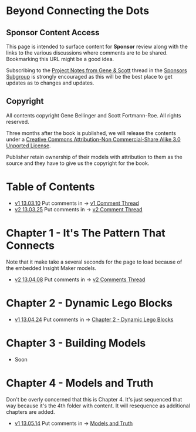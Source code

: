 # Beyond Connecting the Dots #
## Sponsor Content Access ##

This page is intended to surface content for **Sponsor** review along with the links to the various discussions where comments are to be shared. Bookmarking this URL might be a good idea.

Subscribing to the [Project Notes from Gene & Scott](http://linkd.in/16kqXAy) thread in the [Sponsors Subgroup](http://www.linkedin.com/groups?gid=4894041) is strongly encouraged as this will be the best place to get updates as to changes and updates.

## Copyright ##
<!--
<a rel="license" href="http://creativecommons.org/licenses/by-nc-sa/3.0/deed.en_US"><img alt="Creative Commons License" style="border-width:0" src="http://i.creativecommons.org/l/by-nc-sa/3.0/88x31.png" /></a><br>Beyond Connecting the Dots by <a href="http://creativecommons.org/ns#">Gene Bellinger & Scott Fortmann-Roe</a> is licensed under a <a rel="license" href="http://creativecommons.org/licenses/by-nc-sa/3.0/deed.en_US">Creative Commons Attribution-NonCommercial-ShareAlike 3.0 Unported License</a>.

- As per [Copyright in General](http://www.copyright.gov/help/faq/faq-general.html) this work is under copyright protection the moment it is created. 
- We would also appreciate you respecting an embargo on this work for three months after publication so it is not shared with others who have not sponsored this program and essentially paid to get a window where they are the only ones with access.
- For those who contribute content to the book that content is under copyright of the book.
-->

All contents copyright Gene Bellinger and Scott Fortmann-Roe. All rights reserved.

Three months after the book is published, we will release the contents under a <a rel="license" href="http://creativecommons.org/licenses/by-nc-sa/3.0/deed.en_US">Creative Commons Attribution-Non Commercial-Share Alike 3.0 Unported License</a>.

Publisher retain ownership of their models with attribution to them as the source and they have to give us the copyright for the book.

# Table of Contents #

- [v1 13.03.10](./contents-v1.html) Put comments in -> [v1 Comment Thread](http://linkd.in/16ksdUy)
- [v2 13.03.25](./contents-v2.html) Put comments in -> [v2 Comment Thread](http://linkd.in/16ksmHv)

# Chapter 1 - It's The Pattern That Connects #

Note that it make take a several seconds for the page to load because of the embedded Insight Maker models.

- [v2 13.04.08](./learning-v2/learning.html) Put comments in -> [v2 Comments Thread](http://linkd.in/10MEuMm)

# Chapter 2 - Dynamic Lego Blocks #

- [v1 13.04.24](./modeling-v1/modeling.html) Put comments in -> [Chapter 2 - Dynamic Lego Blocks](http://linkd.in/14QjOLs)

# Chapter 3 - Building Models #

- Soon

# Chapter 4 - Models and Truth #

Don't be overly concerned that this is Chapter 4. It's just sequenced that way because it's the 4th folder with content. It will resequence as additional chapters are added.

- [v1 13.05.14](./ModelsAndTruth-v1.pdf) Put comments in -> [Models and Truth](http://linkd.in/129rKBB)